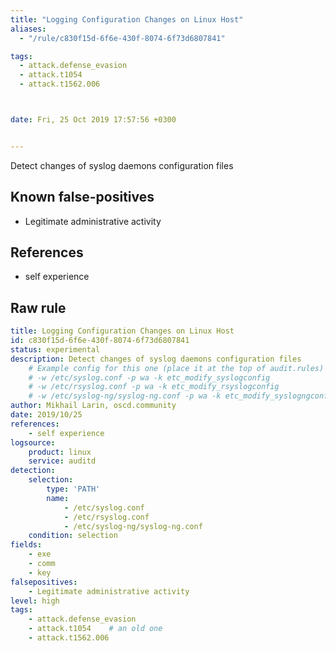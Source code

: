 ```yaml
---
title: "Logging Configuration Changes on Linux Host"
aliases:
  - "/rule/c830f15d-6f6e-430f-8074-6f73d6807841"

tags:
  - attack.defense_evasion
  - attack.t1054
  - attack.t1562.006



date: Fri, 25 Oct 2019 17:57:56 +0300


---
```


Detect changes of syslog daemons configuration files

<!--more-->


## Known false-positives

* Legitimate administrative activity



## References

* self experience


## Raw rule
```yaml
title: Logging Configuration Changes on Linux Host
id: c830f15d-6f6e-430f-8074-6f73d6807841
status: experimental
description: Detect changes of syslog daemons configuration files
    # Example config for this one (place it at the top of audit.rules)
    # -w /etc/syslog.conf -p wa -k etc_modify_syslogconfig
    # -w /etc/rsyslog.conf -p wa -k etc_modify_rsyslogconfig
    # -w /etc/syslog-ng/syslog-ng.conf -p wa -k etc_modify_syslogngconfig
author: Mikhail Larin, oscd.community
date: 2019/10/25
references:
    - self experience
logsource:
    product: linux
    service: auditd
detection:
    selection:
        type: 'PATH'
        name:
            - /etc/syslog.conf
            - /etc/rsyslog.conf
            - /etc/syslog-ng/syslog-ng.conf
    condition: selection
fields:
    - exe
    - comm
    - key
falsepositives:
    - Legitimate administrative activity
level: high
tags:
    - attack.defense_evasion
    - attack.t1054    # an old one
    - attack.t1562.006
```
